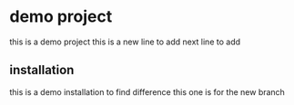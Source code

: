 # demo project
this is a demo project
this is a new line to add
next line to add

## installation
this is a demo installation
to find difference
this one is for the new branch